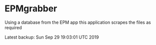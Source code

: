 # EPMgrabber
Using a database from the EPM app this application scrapes the files as required


Latest backup: Sun Sep 29 19:03:01 UTC 2019
